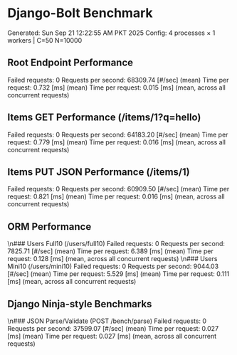 # Django-Bolt Benchmark

Generated: Sun Sep 21 12:22:55 AM PKT 2025
Config: 4 processes × 1 workers | C=50 N=10000

## Root Endpoint Performance

Failed requests: 0
Requests per second: 68309.74 [#/sec] (mean)
Time per request: 0.732 [ms] (mean)
Time per request: 0.015 [ms] (mean, across all concurrent requests)

## Items GET Performance (/items/1?q=hello)

Failed requests: 0
Requests per second: 64183.20 [#/sec] (mean)
Time per request: 0.779 [ms] (mean)
Time per request: 0.016 [ms] (mean, across all concurrent requests)

## Items PUT JSON Performance (/items/1)

Failed requests: 0
Requests per second: 60909.50 [#/sec] (mean)
Time per request: 0.821 [ms] (mean)
Time per request: 0.016 [ms] (mean, across all concurrent requests)

## ORM Performance

\n### Users Full10 (/users/full10)
Failed requests: 0
Requests per second: 7825.71 [#/sec] (mean)
Time per request: 6.389 [ms] (mean)
Time per request: 0.128 [ms] (mean, across all concurrent requests)
\n### Users Mini10 (/users/mini10)
Failed requests: 0
Requests per second: 9044.03 [#/sec] (mean)
Time per request: 5.529 [ms] (mean)
Time per request: 0.111 [ms] (mean, across all concurrent requests)

## Django Ninja-style Benchmarks

\n### JSON Parse/Validate (POST /bench/parse)
Failed requests: 0
Requests per second: 37599.07 [#/sec] (mean)
Time per request: 0.027 [ms] (mean)
Time per request: 0.027 [ms] (mean, across all concurrent requests)
